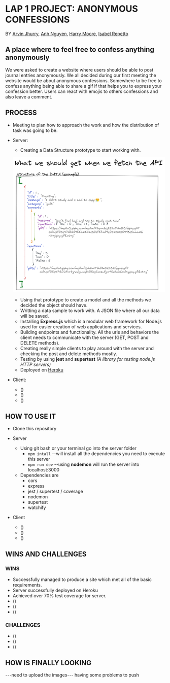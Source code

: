 
# LAP 1 PROJECT: ANONYMOUS CONFESSIONS

BY [Arvin Jhurry](https://github.com/ArvinJhurry), [Anh Nguyen](https://github.com/hihaianh), [Harry Moore](https://github.com/umalik00), [Isabel Repetto](https://github.com/neifors)

## A place where to feel free to confess anything anonymously

We were asked to create a website where users should be able to post journal entries anonymously. We all decided during our first meeting the website would be about anonymous confessions. Somewhere to be free to confess anything being able to share a gif if that helps you to express your confession better. Users can react with emojis to others confessions and also leave a comment. 

## PROCESS
- Meeting to plan how to approach the work and how the distribution of task was going to be.

- Server:
	- Creating a Data Structure prototype to start working with. 

   ![data structure](./Documentation/data%20structure2.png "proposed data structure")
	- Using that prototype to create a model and all the methods we decided the object should have. 
	- Writting a data sample to work with. A JSON file where all our data will be saved.
	- Installing **Express.js** which is a modular web framework for Node.js used for easier creation of web applications and services.
	- Building endpoints and functionality. All the urls and behaviors the client needs to communicate with the server (GET, POST and DELETE methods).
	- Creating really simple clients to play around with the server and checking the post and delete methods mostly.
	- Testing by using **jest** and **supertest** *(A library for testing node.js HTTP servers)*
	- Deployed on [Heroku](https://dashboard.heroku.com/)

- Client:
	- ()
	- ()
	- ()
	
## HOW TO USE IT
 - Clone this repository
 - Server
 	- Using git bash or your terminal go into the server folder
		- `npm intall` --will install all the dependencies you need to execute this server
		- `npm run dev` --using **nodemon** will run the server into localhost:3000
	- Dependencies are
	    - cors
	    - express
	    - jest / supertest / coverage
	    - nodemon
	    - supertest
	    - watchify

 - Client
	- ()
	- ()
	- () 
	
## WINS AND CHALLENGES
### WINS
 - Successfully managed to produce a site which met all of the basic requirements.
 - Server successfully deployed on Heroku
 - Achieved over 70% test coverage for server.
 - ()
 - ()
 - ()

### CHALLENGES
 - ()
 - ()
 - ()

## HOW IS FINALLY LOOKING

 ---need to upload the images--- having some problems to push
